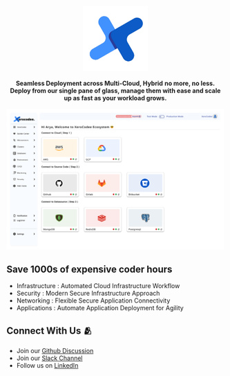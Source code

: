 <br />
<p align="center">
    <a href="https://xerocodee.com/" target="_blank"><img width="150" height="150" src="./logo.png" alt="XeroCodee Logo"></a>
    <br />
    <br />
    <b>Seamless Deployment across Multi-Cloud, Hybrid</b>
    <b>no more, no less. Deploy from our single pane of glass, manage them with ease and scale up as fast as your workload grows.</b>
    <br />
    <br />
    <a href="https://xerocodee.com/"><img width="800" height=auto src="./dashboard.svg" alt="Visit the XeroCodee repo"></a>
</p>

<h2>Save 1000s of expensive coder hours</h2>

<ul>
    <li>Infrastructure : Automated Cloud Infrastructure Workflow</li>
    <li>Security : Modern Secure Infrastructure Approach</li>
    <li>Networking : Flexible Secure Application Connectivity</li>
    <li>Applications : Automate Application Deployment for Agility</li>
</ul>

<h2>Connect With Us 🫂</h2>
<ul>
    <li>Join our <a href="https://github.com/orgs/xerocodee/discussions">Github Discussion</a></li>
    <li>Join our <a href="https://join.slack.com/t/xerocodee-workspace/shared_invite/zt-1u40v2902-1YLQZsCLUw8bN9dHa3Zudw">Slack Channel</a></li>
    <li>Follow us on <a href="https://www.linkedin.com/company/xerocodee/">LinkedIn</a></li>
</ul>